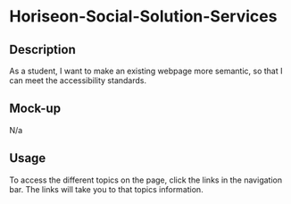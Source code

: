 # Horiseon-Social-Solution-Services

## Description
As a student, I want to make an existing webpage more semantic, so that I can meet the accessibility standards.

## Mock-up
N/a

## Usage
To access the different topics on the page, click the links in the navigation bar. The links will take you to that topics information.